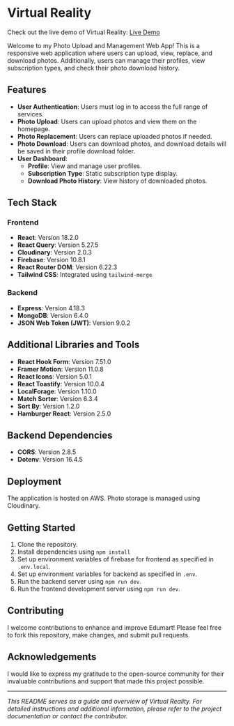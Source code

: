 # Virtual Reality

Check out the live demo of Virtual Reality: [Live Demo](https://cheerful-selkie-39e8de.netlify.app/)

Welcome to my  Photo Upload and Management Web App! This is a responsive web application where users can upload, view, replace, and download photos. Additionally, users can manage their profiles, view subscription types, and check their photo download history.

## Features

- **User Authentication**: Users must log in to access the full range of services.
- **Photo Upload**: Users can upload photos and view them on the homepage.
- **Photo Replacement**: Users can replace uploaded photos if needed.
- **Photo Download**: Users can download photos, and download details will be saved in their profile download folder.
- **User Dashboard**: 
  - **Profile**: View and manage user profiles.
  - **Subscription Type**: Static subscription type display.
  - **Download Photo History**: View history of downloaded photos.

## Tech Stack

### Frontend

- **React**: Version 18.2.0
- **React Query**: Version 5.27.5
- **Cloudinary**: Version 2.0.3
- **Firebase**: Version 10.8.1
- **React Router DOM**: Version 6.22.3
- **Tailwind CSS**: Integrated using `tailwind-merge`

### Backend

- **Express**: Version 4.18.3
- **MongoDB**: Version 6.4.0
- **JSON Web Token (JWT)**: Version 9.0.2

## Additional Libraries and Tools

- **React Hook Form**: Version 7.51.0
- **Framer Motion**: Version 11.0.8
- **React Icons**: Version 5.0.1
- **React Toastify**: Version 10.0.4
- **LocalForage**: Version 1.10.0
- **Match Sorter**: Version 6.3.4
- **Sort By**: Version 1.2.0
- **Hamburger React**: Version 2.5.0

## Backend Dependencies

- **CORS**: Version 2.8.5
- **Dotenv**: Version 16.4.5

## Deployment

The application is hosted on AWS. Photo storage is managed using Cloudinary.

## Getting Started

1. Clone the repository.
2. Install dependencies using `npm install`
3. Set up environment variables of firebase for frontend as specified in `.env.local`.
4. Set up environment variables for backend as specified in `.env`.
5. Run the backend server using `npm run dev`.
6. Run the frontend development server using `npm run dev`.

## Contributing

I welcome contributions to enhance and improve Edumart! Please feel free to fork this repository, make changes, and submit pull requests.

## Acknowledgements

I would like to express my gratitude to the open-source community for their invaluable contributions and support that made this project possible.

---

_This README serves as a guide and overview of Virtual Reality. For detailed instructions and additional information, please refer to the project documentation or contact the contributor._
